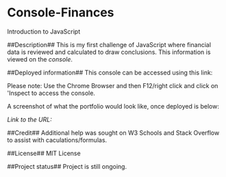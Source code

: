 # Console-Finances
Introduction to JavaScript

##Description##
This is my first challenge of JavaScript where financial data is reviewed and calculated to draw conclusions. This information is viewed on the *console*. 


##Deployed information##
This console can be accessed using this link:

Please note: Use the Chrome Browser and then F12/right click and click on 'Inspect to access the console. 




A screenshot of what the portfolio would look like, once deployed is below:





*Link to the URL:*


##Credit##
Additional help was sought on W3 Schools and Stack Overflow to assist with caculations/formulas.

##License##
MIT License

##Project status##
Project is still ongoing.
